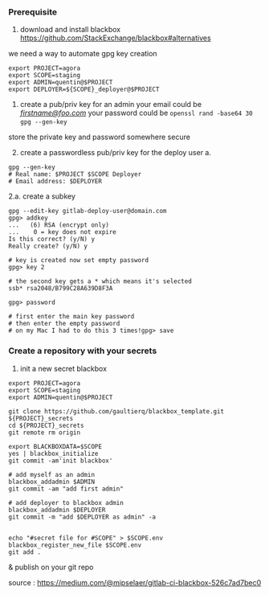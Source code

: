 
### Prerequisite
1. download and install blackbox
https://github.com/StackExchange/blackbox#alternatives

we need a way to automate gpg key creation

```
export PROJECT=agora
export SCOPE=staging
export ADMIN=quentin@$PROJECT
export DEPLOYER=${SCOPE}_deployer@$PROJECT
```

1. create a pub/priv key for an admin
   your email could be *firstname@foo.com*
   your password could be `openssl rand -base64 30`
`gpg --gen-key`

store the private key and password somewhere secure

2. create a passwordless pub/priv key for the deploy user
a. 
```
gpg --gen-key
# Real name: $PROJECT $SCOPE Deployer
# Email address: $DEPLOYER
```

2.a. create a subkey
```
gpg --edit-key gitlab-deploy-user@domain.com
gpg> addkey
...   (6) RSA (encrypt only)
...    0 = key does not expire
Is this correct? (y/N) y
Really create? (y/N) y

# key is created now set empty password
gpg> key 2

# the second key gets a * which means it's selected
ssb* rsa2048/B799C28A639D8F3A

gpg> password

# first enter the main key password
# then enter the empty password
# on my Mac I had to do this 3 times!gpg> save

```

### Create a repository with your secrets

1. init a new secret blackbox
```
export PROJECT=agora
export SCOPE=staging
export ADMIN=quentin@$PROJECT

git clone https://github.com/gaultierq/blackbox_template.git ${PROJECT}_secrets
cd ${PROJECT}_secrets
git remote rm origin

export BLACKBOXDATA=$SCOPE
yes | blackbox_initialize
git commit -am'init blackbox' 

# add myself as an admin
blackbox_addadmin $ADMIN
git commit -am "add first admin" 

# add deployer to blackbox admin
blackbox_addadmin $DEPLOYER
git commit -m "add $DEPLOYER as admin" -a


echo "#secret file for #SCOPE" > $SCOPE.env
blackbox_register_new_file $SCOPE.env
git add .
```

& publish on your git repo


source :
https://medium.com/@mipselaer/gitlab-ci-blackbox-526c7ad7bec0
